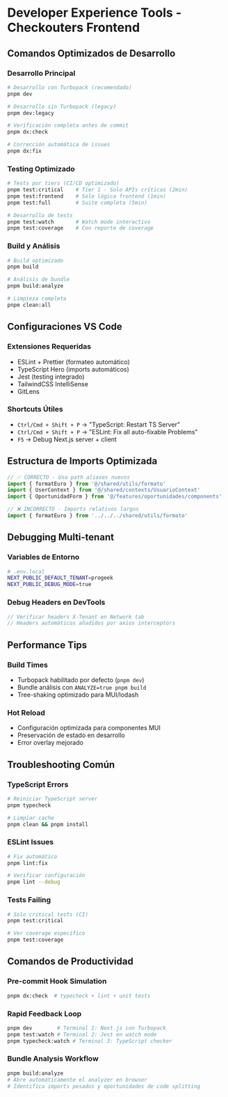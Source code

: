 # Developer Experience Tools - Checkouters Frontend

## Comandos Optimizados de Desarrollo

### Desarrollo Principal
```bash
# Desarrollo con Turbopack (recomendado)
pnpm dev

# Desarrollo sin Turbopack (legacy)
pnpm dev:legacy

# Verificación completa antes de commit
pnpm dx:check

# Corrección automática de issues
pnpm dx:fix
```

### Testing Optimizado
```bash
# Tests por tiers (CI/CD optimizado)
pnpm test:critical    # Tier 1 - Solo APIs críticas (2min)
pnpm test:frontend    # Solo lógica frontend (1min)
pnpm test:full        # Suite completa (5min)

# Desarrollo de tests
pnpm test:watch       # Watch mode interactivo
pnpm test:coverage    # Con reporte de coverage
```

### Build y Análisis
```bash
# Build optimizado
pnpm build

# Análisis de bundle
pnpm build:analyze

# Limpieza completa
pnpm clean:all
```

## Configuraciones VS Code

### Extensiones Requeridas
- ESLint + Prettier (formateo automático)
- TypeScript Hero (imports automáticos)
- Jest (testing integrado)
- TailwindCSS IntelliSense
- GitLens

### Shortcuts Útiles
- `Ctrl/Cmd + Shift + P` → "TypeScript: Restart TS Server"
- `Ctrl/Cmd + Shift + P` → "ESLint: Fix all auto-fixable Problems"
- `F5` → Debug Next.js server + client

## Estructura de Imports Optimizada

```typescript
// ✅ CORRECTO - Usa path aliases nuevos
import { formatEuro } from '@/shared/utils/formato'
import { UserContext } from '@/shared/contexts/UsuarioContext'
import { OportunidadForm } from '@/features/oportunidades/components'

// ❌ INCORRECTO - Imports relativos largos
import { formatEuro } from '../../../shared/utils/formato'
```

## Debugging Multi-tenant

### Variables de Entorno
```bash
# .env.local
NEXT_PUBLIC_DEFAULT_TENANT=progeek
NEXT_PUBLIC_DEBUG_MODE=true
```

### Debug Headers en DevTools
```typescript
// Verificar headers X-Tenant en Network tab
// Headers automáticos añadidos por axios interceptors
```

## Performance Tips

### Build Times
- Turbopack habilitado por defecto (`pnpm dev`)
- Bundle análisis con `ANALYZE=true pnpm build`
- Tree-shaking optimizado para MUI/lodash

### Hot Reload
- Configuración optimizada para componentes MUI
- Preservación de estado en desarrollo
- Error overlay mejorado

## Troubleshooting Común

### TypeScript Errors
```bash
# Reiniciar TypeScript server
pnpm typecheck

# Limpiar cache
pnpm clean && pnpm install
```

### ESLint Issues
```bash
# Fix automático
pnpm lint:fix

# Verificar configuración
pnpm lint --debug
```

### Tests Failing
```bash
# Solo critical tests (CI)
pnpm test:critical

# Ver coverage específico
pnpm test:coverage
```

## Comandos de Productividad

### Pre-commit Hook Simulation
```bash
pnpm dx:check  # typecheck + lint + unit tests
```

### Rapid Feedback Loop
```bash
pnpm dev        # Terminal 1: Next.js con Turbopack
pnpm test:watch # Terminal 2: Jest en watch mode
pnpm typecheck:watch # Terminal 3: TypeScript checker
```

### Bundle Analysis Workflow
```bash
pnpm build:analyze
# Abre automáticamente el analyzer en browser
# Identifica imports pesados y oportunidades de code splitting
```